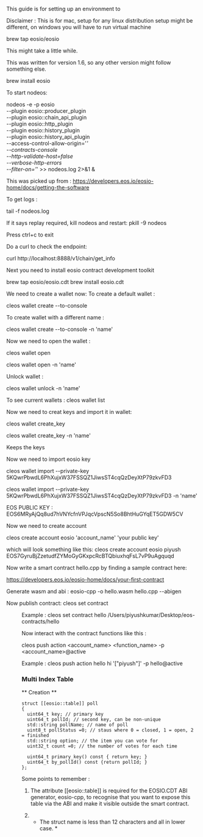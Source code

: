 This guide is for setting up an environment to 

Disclaimer :
This is for mac, setup for any linux distribution setup might be different, on windows you will have to run virtual machine

brew tap eosio/eosio

This might take a little while.

This was written for version 1.6, so any other version might follow something else. 

brew install eosio

To start nodeos:

nodeos -e -p eosio \
--plugin eosio::producer_plugin \
--plugin eosio::chain_api_plugin \
--plugin eosio::http_plugin \
--plugin eosio::history_plugin \
--plugin eosio::history_api_plugin \
--access-control-allow-origin='*' \
--contracts-console \
--http-validate-host=false \
--verbose-http-errors \
--filter-on='*' >> nodeos.log 2>&1 &

This was picked up from : https://developers.eos.io/eosio-home/docs/getting-the-software

To get logs :

tail -f nodeos.log

If it says replay required, kill nodeos and restart:
pkill -9 nodeos

Press ctrl+c to exit

Do a curl to check the endpoint:

curl http://localhost:8888/v1/chain/get_info

Next you need to install eosio contract development toolkit

brew tap eosio/eosio.cdt
brew install eosio.cdt

We need to create a wallet now:
To create a default wallet : 

cleos wallet create --to-console

To create wallet with a different name :

cleos wallet create --to-console -n 'name'

Now we need to open the wallet :

cleos wallet open

cleos wallet open -n 'name'

Unlock wallet : 

cleos wallet unlock -n 'name'

To see current wallets :
cleos wallet list

Now we need to creat keys and import it in wallet:

cleos wallet create_key

cleos wallet create_key -n 'name'

Keeps the keys

Now we need to import eosio key

cleos wallet import --private-key 5KQwrPbwdL6PhXujxW37FSSQZ1JiwsST4cqQzDeyXtP79zkvFD3

cleos wallet import --private-key 5KQwrPbwdL6PhXujxW37FSSQZ1JiwsST4cqQzDeyXtP79zkvFD3 -n 'name'


EOS PUBLIC KEY : EOS6MRyAjQq8ud7hVNYcfnVPJqcVpscN5So8BhtHuGYqET5GDW5CV


Now we need to create account

cleos create account eosio 'account_name' 'your public key'

which will look something like this:
cleos create account eosio piyush EOS7GyruBjZzetudfZYMoGyGKxpcRcBTQbiuxhqFsL7vP9uAgquqd



Now write a smart contract hello.cpp by finding a sample contract here:

https://developers.eos.io/eosio-home/docs/your-first-contract

Generate wasm and abi :
eosio-cpp -o hello.wasm hello.cpp --abigen

Now publish contract:
cleos set contract <dir> <absolue path>

Example :
cleos set contract hello /Users/piyushkumar/Desktop/eos-contracts/hello

Now interact with the contract functions like this :

cleos push action <account_name> <function_name> -p <account_name>@active

Example : cleos push action hello hi '["piyush"]' -p hello@active


### Multi Index Table

** Creation **  

```
struct [[eosio::table]] poll 
{
  uint64_t key; // primary key
  uint64_t pollId; // second key, can be non-unique
  std::string pollName; // name of poll
  uint8_t pollStatus =0; // staus where 0 = closed, 1 = open, 2 = finished
  std::string option; // the item you can vote for
  uint32_t count =0; // the number of votes for each time

  uint64_t primary_key() const { return key; }
  uint64_t by_pollId() const {return pollId; }
}; 
```
Some points to remember :
1. The attribute [[eosio::table]] is required for the EOSIO.CDT ABI generator, eosio-cpp, to recognise that you want to expose this table via the ABI and make it visible outside the smart contract.

2. * The struct name is less than 12 characters and all in lower case. *




